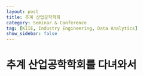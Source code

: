 ```yaml
---
layout: post
title: 추계 산업공학학회
category: Seminar & Conference
tag: [KIIE, Industry Engineering, Data Analytics]
show_sidebar: false
---
```

# 추계 산업공학학회를 다녀와서

